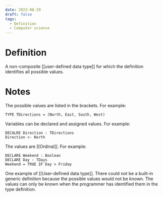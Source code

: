 ```yaml
---
date: 2023-08-29
draft: false
tags:
  - Definition
  - Computer science 
---
```


# Definition

A non-composite [[user-defined data type]] for which the definition identifies all possible values.

# Notes

The possible values are listed in the brackets.
For example:
```
TYPE TDirections = (North, East, South, West)
```

Variables can be declared and assigned values.
For example:
```
DECALRE Direction : TDirections
Direction <- North
```

The values are [[Ordinal]].
For example:
```
DECLARE Weekend : Boolean
DECLARE Day : TDays
Weekend = TRUE IF Day > Friday
```

One example of [[User-defined data type]]. 
There could not be a built-in generic definition because the possible values would not be known.
The values can only be known when the programmer has identified them in the type definition.